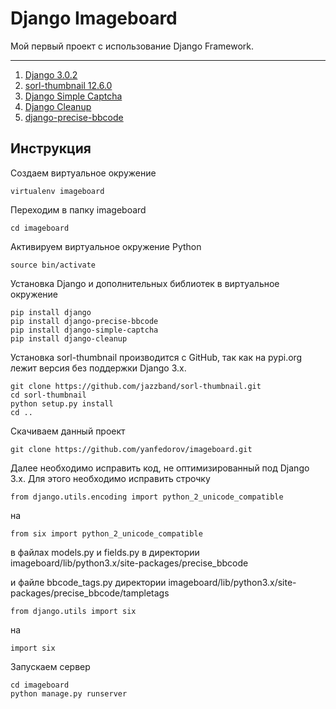 Django Imageboard
=================
Мой первый проект с использование Django Framework.


------------
1.  [Django 3.0.2](https://github.com/django/django)
2.  [sorl-thumbnail 12.6.0](https://github.com/jazzband/sorl-thumbnail)
3.  [Django Simple Captcha](https://github.com/mbi/django-simple-captcha)
4.  [Django Cleanup](https://github.com/un1t/django-cleanup)
5.  [django-precise-bbcode](https://github.com/ellmetha/django-precise-bbcode)

Инструкция
----------
Создаем виртуальное окружение

    virtualenv imageboard
Переходим в папку imageboard

    cd imageboard
Активируем виртуальное окружение Python

    source bin/activate
Установка Django и дополнительных библиотек в виртуальное окружение

    pip install django
    pip install django-precise-bbcode
    pip install django-simple-captcha
    pip install django-cleanup

Установка sorl-thumbnail производится с GitHub, так как на pypi.org лежит версия без поддержки Django 3.x.

    git clone https://github.com/jazzband/sorl-thumbnail.git
    cd sorl-thumbnail
    python setup.py install
    cd ..

Скачиваем данный проект

    git clone https://github.com/yanfedorov/imageboard.git
    
Далее необходимо исправить код, не оптимизированный под Django 3.x.
Для этого необходимо исправить строчку

    from django.utils.encoding import python_2_unicode_compatible
  на
  
    from six import python_2_unicode_compatible
в файлах models.py и fields.py в директории imageboard/lib/python3.x/site-packages/precise_bbcode

и файле bbcode_tags.py директории imageboard/lib/python3.x/site-packages/precise_bbcode/tampletags

    from django.utils import six
на

    import six
Запускаем сервер

    cd imageboard
    python manage.py runserver
    

